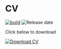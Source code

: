 # CV

[![build](https://github.com/brandysnaps/CV/actions/workflows/main.yml/badge.svg)](https://github.com/brandysnaps/CV/actions/workflows/main.yml)
![Release date](https://img.shields.io/github/release-date/brandysnaps/CV)

Click below to download

[![Download CV](https://github.com/brandysnaps/CV/releases/latest/download/cv-1.png)](https://github.com/brandysnaps/CV/releases/latest/download/cv.pdf)
